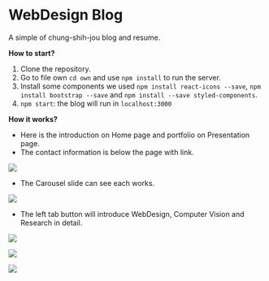 # WebDesign Blog

A simple of chung-shih-jou blog and resume.

**How to start?**
1. Clone the repository.
2. Go to file own `cd own` and use `npm install` to run the server.
3. Install some components we used `npm install react-icons --save`, `npm install bootstrap --save` and `npm install --save styled-components`.
4. `npm start`: the blog will run in `localhost:3000`

**How it works?**
* Here is the introduction on Home page and portfolio on Presentation page.
* The contact information is below the page with link.
 
 ![](https://i.imgur.com/6q7V3cj.gif)
* The Carousel slide can see each works.

![](https://i.imgur.com/oaHZEFE.gif)


* The left tab button will introduce WebDesign, Computer Vision and Research in detail.

![](https://i.imgur.com/edc8hR0.gif)
 
![](https://i.imgur.com/rJgUFri.gif)
 
![](https://i.imgur.com/zF9Rrb3.gif)
 



